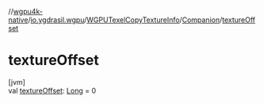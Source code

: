 //[wgpu4k-native](../../../../index.md)/[io.ygdrasil.wgpu](../../index.md)/[WGPUTexelCopyTextureInfo](../index.md)/[Companion](index.md)/[textureOffset](texture-offset.md)

# textureOffset

[jvm]\
val [textureOffset](texture-offset.md): [Long](https://kotlinlang.org/api/core/kotlin-stdlib/kotlin/-long/index.html) = 0